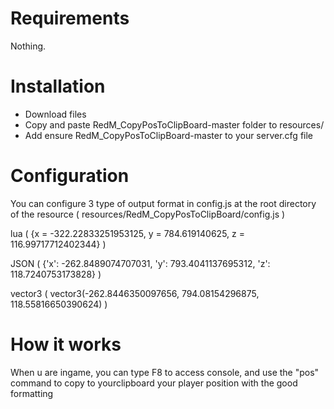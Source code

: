 # Requirements

Nothing. 

# Installation 

- Download files
- Copy and paste RedM_CopyPosToClipBoard-master folder to resources/
- Add ensure RedM_CopyPosToClipBoard-master to your server.cfg file

# Configuration

You can configure 3 type of output format in config.js at the root directory of the resource ( resources/RedM_CopyPosToClipBoard/config.js )


lua  ( {x = -322.22833251953125, y = 784.619140625, z = 116.99717712402344} )

JSON ( {'x': -262.8489074707031, 'y': 793.4041137695312, 'z': 118.7240753173828} )

vector3 ( vector3(-262.8446350097656, 794.08154296875, 118.55816650390624) )



# How it works

When u are ingame, you can type F8 to access console, and use the "pos" command to copy to yourclipboard your player position with the good formatting
